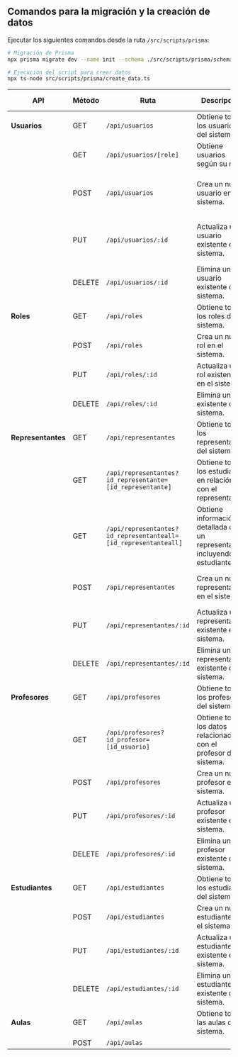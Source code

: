 ## Comandos para la migración y la creación de datos

Ejecutar los siguientes comandos desde la ruta `/src/scripts/prisma`:

```sh
# Migración de Prisma
npx prisma migrate dev --name init --schema ./src/scripts/prisma/schema.prisma

# Ejecución del script para crear datos
npx ts-node src/scripts/prisma/create_data.ts
```

| API            | Método | Ruta                                               | Descripción                                           | Campos Requeridos                                                              |
|----------------|--------|----------------------------------------------------|-------------------------------------------------------|--------------------------------------------------------------------------------|
| **Usuarios**   | GET    | `/api/usuarios`                                    | Obtiene todos los usuarios del sistema.               | -                                                                              |
|                | GET    | `/api/usuarios/[role]`                             | Obtiene usuarios según su rol.                        | -                                                                              |
|                | POST   | `/api/usuarios`                                    | Crea un nuevo usuario en el sistema.                  | `cedula`, `firstName`, `lastName`, `telefono`, `correo`, `rolId`, `birthdate`, `gender`, `address`, `password` |
|                | PUT    | `/api/usuarios/:id`                                | Actualiza un usuario existente en el sistema.         | `cedula`, `firstName`, `lastName`, `telefono`, `correo`, `rolId`, `birthdate`, `gender`, `address`, `password` |
|                | DELETE | `/api/usuarios/:id`                                | Elimina un usuario existente del sistema.             | -                                                                              |
| **Roles**      | GET    | `/api/roles`                                       | Obtiene todos los roles del sistema.                  | -                                                                              |
|                | POST   | `/api/roles`                                       | Crea un nuevo rol en el sistema.                      | `nombre`, `descripcion`                                                        |
|                | PUT    | `/api/roles/:id`                                   | Actualiza un rol existente en el sistema.             | `nombre`, `descripcion`                                                        |
|                | DELETE | `/api/roles/:id`                                   | Elimina un rol existente del sistema.                 | -                                                                              |
| **Representantes** | GET    | `/api/representantes`                          | Obtiene todos los representantes del sistema.         | -                                                                              |
|                | GET    | `/api/representantes?id_representante=[id_representante]` | Obtiene todos los estudiantes en relación con el representante. | `id_representante`                                                             |
|                | GET    | `/api/representantes?id_representanteall=[id_representanteall]` | Obtiene información detallada de un representante incluyendo sus estudiantes. | `id_representanteall`                                                             |
|                | POST   | `/api/representantes`                              | Crea un nuevo representante en el sistema.            | `usuarioId`, `direccion`, `ocupacion`, `estadoCivil`, `edad`                   |
|                | PUT    | `/api/representantes/:id`                          | Actualiza un representante existente en el sistema.   | `usuarioId`, `direccion`, `ocupacion`, `estadoCivil`, `edad`                   |
|                | DELETE | `/api/representantes/:id`                          | Elimina un representante existente del sistema.       | -                                                                              |
| **Profesores** | GET    | `/api/profesores`                                  | Obtiene todos los profesores del sistema.             | -                                                                              |
|                | GET    | `/api/profesores?id_profesor=[id_usuario]`         | Obtiene todos los datos relacionados con el profesor del sistema. | `id_profesor`                                                                 |
|                | POST   | `/api/profesores`                                  | Crea un nuevo profesor en el sistema.                 | `usuarioId`, `codigo`, `grado`, `area`                                         |
|                | PUT    | `/api/profesores/:id`                              | Actualiza un profesor existente en el sistema.        | `usuarioId`, `codigo`, `grado`, `area`                                         |
|                | DELETE | `/api/profesores/:id`                              | Elimina un profesor existente del sistema.            | -                                                                              |
| **Estudiantes**| GET    | `/api/estudiantes`                                 | Obtiene todos los estudiantes del sistema.            | -                                                                              |
|                | POST   | `/api/estudiantes`                                 | Crea un nuevo estudiante en el sistema.               | `usuarioId`, `representanteId`                                                 |
|                | PUT    | `/api/estudiantes/:id`                             | Actualiza un estudiante existente en el sistema.      | `usuarioId`, `representanteId`                                                 |
|                | DELETE | `/api/estudiantes/:id`                             | Elimina un estudiante existente del sistema.          | -                                                                              |
| **Aulas**      | GET    | `/api/aulas`                                       | Obtiene todas las aulas del sistema.                  | -                                                                              |
|                | POST   | `/api/aulas`        